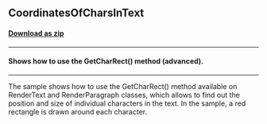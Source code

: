 ## CoordinatesOfCharsInText
#### [Download as zip](https://grapecity.github.io/DownGit/#/home?url=https://github.com/GrapeCity/ComponentOne-WPF-Samples/tree/master/NET_4.6.2/C1.WPF.PrintDocument/CS/CoordinatesOfCharsInText)
____
#### Shows how to use the GetCharRect() method (advanced).
____
The sample shows how to use the GetCharRect() method available on
RenderText and RenderParagraph classes, which allows to find
out the position and size of individual characters in the text.
In the sample, a red rectangle is drawn around each character.
